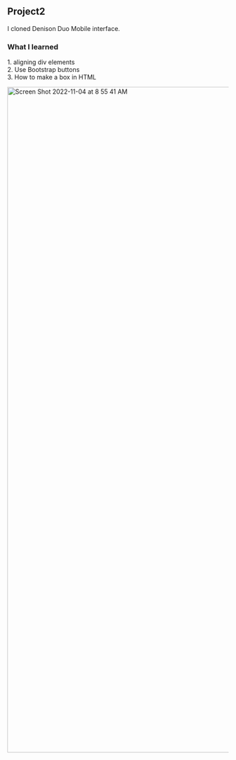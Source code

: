 ## Project2

<p>
I cloned Denison Duo Mobile interface. 
</p>

### What I learned 
<p>
  1. aligning div elements 
  <br>
  2. Use Bootstrap buttons
  <br>
  3. How to make a box in HTML
</p>
<img width="1512" alt="Screen Shot 2022-11-04 at 8 55 41 AM" src="https://user-images.githubusercontent.com/95491541/199977586-cca92ed9-83ec-4047-a9cc-57c7f63b5c12.png">
